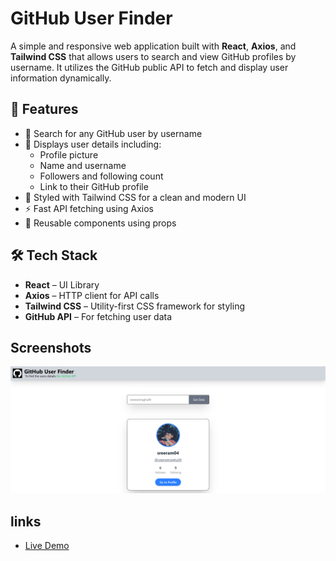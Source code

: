# GitHub User Finder

A simple and responsive web application built with **React**, **Axios**, and **Tailwind CSS** that allows users to search and view GitHub profiles by username. It utilizes the GitHub public API to fetch and display user information dynamically.

## 🚀 Features

- 🔎 Search for any GitHub user by username
- 📄 Displays user details including:
  - Profile picture
  - Name and username
  - Followers and following count
  - Link to their GitHub profile
- 💅 Styled with Tailwind CSS for a clean and modern UI
- ⚡ Fast API fetching using Axios
- 🔁 Reusable components using props

## 🛠️ Tech Stack

- **React** – UI Library
- **Axios** – HTTP client for API calls
- **Tailwind CSS** – Utility-first CSS framework for styling
- **GitHub API** – For fetching user data

## Screenshots

![alt text](github-user-finder.png)

## links

- [Live Demo]()
